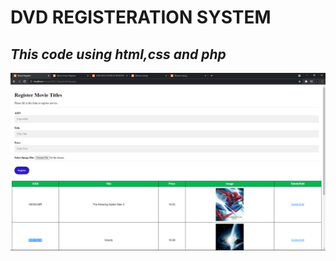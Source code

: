 # **DVD REGISTERATION SYSTEM**
## *This code using html,css and php*

![image1](./display_images/1.png)